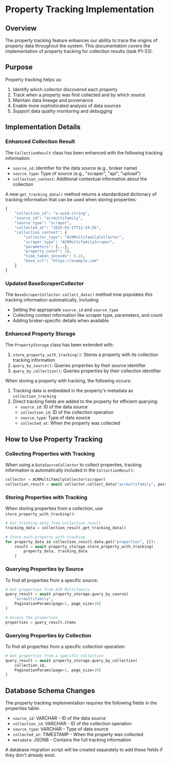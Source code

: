 # Property Tracking Implementation

## Overview

The property tracking feature enhances our ability to trace the origins of property data throughout the system. This documentation covers the implementation of property tracking for collection results (task P1-33).

## Purpose

Property tracking helps us:

1. Identify which collector discovered each property
2. Track when a property was first collected and by which source
3. Maintain data lineage and provenance
4. Enable more sophisticated analysis of data sources
5. Support data quality monitoring and debugging

## Implementation Details

### Enhanced Collection Result

The `CollectionResult` class has been enhanced with the following tracking information:

- `source_id`: Identifier for the data source (e.g., broker name)
- `source_type`: Type of source (e.g., "scraper", "api", "upload")
- `collection_context`: Additional contextual information about the collection

A new `get_tracking_data()` method returns a standardized dictionary of tracking information that can be used when storing properties:

```python
{
    "collection_id": "a-uuid-string",
    "source_id": "acrmultifamily",
    "source_type": "scraper",
    "collected_at": "2025-03-27T12:34:56",
    "collection_context": {
        "collector_type": "ACRMultifamilyCollector",
        "scraper_type": "ACRMultifamilyScraper",
        "parameters": {...},
        "property_count": 10,
        "time_taken_seconds": 5.23,
        "base_url": "https://example.com"
    }
}
```

### Updated BaseScraperCollector

The `BaseScraperCollector.collect_data()` method now populates this tracking information automatically, including:

- Setting the appropriate `source_id` and `source_type`
- Collecting context information like scraper type, parameters, and count
- Adding broker-specific details when available

### Enhanced Property Storage

The `PropertyStorage` class has been extended with:

1. `store_property_with_tracking()`: Stores a property with its collection tracking information
2. `query_by_source()`: Queries properties by their source identifier
3. `query_by_collection()`: Queries properties by their collection identifier

When storing a property with tracking, the following occurs:

1. Tracking data is embedded in the property's metadata as `collection_tracking`
2. Direct tracking fields are added to the property for efficient querying:
   - `source_id`: ID of the data source
   - `collection_id`: ID of the collection operation
   - `source_type`: Type of data source
   - `collected_at`: When the property was collected

## How to Use Property Tracking

### Collecting Properties with Tracking

When using a `DataSourceCollector` to collect properties, tracking information is automatically included in the `CollectionResult`:

```python
collector = ACRMultifamilyCollector(scraper)
collection_result = await collector.collect_data("acrmultifamily", params)
```

### Storing Properties with Tracking

When storing properties from a collection, use `store_property_with_tracking()`:

```python
# Get tracking data from collection result
tracking_data = collection_result.get_tracking_data()

# Store each property with tracking
for property_data in collection_result.data.get("properties", []):
    result = await property_storage.store_property_with_tracking(
        property_data, tracking_data
    )
```

### Querying Properties by Source

To find all properties from a specific source:

```python
# Get properties from ACR Multifamily
query_result = await property_storage.query_by_source(
    "acrmultifamily",
    PaginationParams(page=1, page_size=20)
)

# Access the properties
properties = query_result.items
```

### Querying Properties by Collection

To find all properties from a specific collection operation:

```python
# Get properties from a specific collection
query_result = await property_storage.query_by_collection(
    collection_id,
    PaginationParams(page=1, page_size=20)
)
```

## Database Schema Changes

The property tracking implementation requires the following fields in the properties table:

- `source_id`: VARCHAR - ID of the data source
- `collection_id`: VARCHAR - ID of the collection operation
- `source_type`: VARCHAR - Type of data source
- `collected_at`: TIMESTAMP - When the property was collected
- `metadata`: JSONB - Contains the full tracking information

A database migration script will be created separately to add these fields if they don't already exist.
